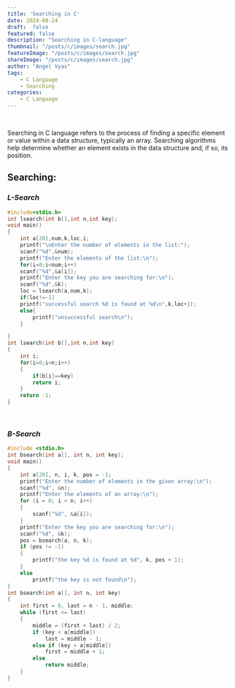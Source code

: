 ```yaml
---
title: 'Searching in C'
date: 2024-08-24
draft:  false
featured: false  
description: "Searching in C-language"
thumbnail: "/posts/c/images/search.jpg"
featureImage: "/posts/c/images/search.jpg" 
shareImage: "/posts/c/images/search.jpg"
author: "Angel Vyas"
tags:
    - C Language
    - Searching
categories:     
    - C Language
---
```

</br>

Searching in C language refers to the process of finding a specific element or value within a data structure, typically an array. Searching algorithms help determine whether an element exists in the data structure and, if so, its position. 
## Searching:
### *L-Search*
```c
#include<stdio.h>
int lsearch(int b[],int n,int key);
void main()
{
    int a[20],num,k,loc,i;
    printf("\nEnter the number of elements in the list:");
    scanf("%d",&num);
    printf("Enter the elements of the list:\n");
    for(i=0;i<num;i++)
    scanf("%d",&a[i]);
    printf("Enter the key you are searching for:\n");
    scanf("%d",&k);
    loc = lsearch(a,num,k);
    if(loc!=-1)
    printf("successful search %d is found at %d\n",k,loc+1);
    else{
        printf("unsuccessful search\n");
    }

}
int lsearch(int b[],int n,int key)
{
    int i;
    for(i=0;i<n;i++)
    {
        if(b[i]==key)
        return i;
    }
    return -1;
}

```
</br>

### *B-Search*
```c
#include <stdio.h>
int bsearch(int a[], int n, int key);
void main()
{
    int a[20], n, i, k, pos = -1;
    printf("Enter the number of elements in the given array:\n");
    scanf("%d", &n);
    printf("Enter the elements of an array:\n");
    for (i = 0; i < n; i++)
    {
        scanf("%d", &a[i]);
    }
    printf("Enter the key you are searching for:\n");
    scanf("%d", &k);
    pos = bsearch(a, n, k);
    if (pos != -1)
    {
        printf("the key %d is found at %d", k, pos + 1);
    }
    else
        printf("the key is not found\n");
}
int bsearch(int a[], int n, int key)
{
    int first = 0, last = n - 1, middle;
    while (first <= last)
    {
        middle = (first + last) / 2;
        if (key < a[middle])
            last = middle - 1;
        else if (key > a[middle])
            first = middle + 1;
        else
            return middle;
    }
}
```
</br>


